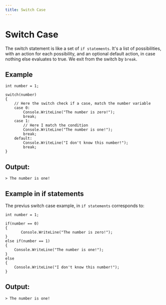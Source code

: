 ```yaml
---
title: Switch Case
---
```


# Switch Case

The switch statement is like a set of `if statements`.
It's a list of possibilities, with an action for each possibility, and an optional default action, in case nothing else evaluates to true.
We exit from the switch by `break`.

## Example
```
int number = 1;

switch(number)
{
	// Here the switch check if a case, match the number variable
    case 0:
        Console.WriteLine("The number is zero!");
        break;
    case 1:
		// Here I match the condition
        Console.WriteLine("The number is one!");
        break;
	default:
	    Console.WriteLine("I don't know this number!");
        break;
}
```

## Output:
```
> The number is one!
```

## Example in if statements
The previus switch case example, in `if statements` corresponds to:
```
int number = 1;

if(number == 0)
{
       Console.WriteLine("The number is zero!");
}
else if(number == 1)
{
    Console.WriteLine("The number is one!");
}
else
{
    Console.WriteLine("I don't know this number!");    
}

```

## Output:
```
> The number is one!
```

